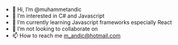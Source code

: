 - 👋 Hi, I’m @muhammetandic
- 👀 I’m interested in C# and Javascript
- 🌱 I’m currently learning Javascript frameworks especially React
- 💞️ I’m not looking to collaborate on 
- 📫 How to reach me m_andic@hotmail.com

<!---
muhammetandic/muhammetandic is a ✨ special ✨ repository because its `README.md` (this file) appears on your GitHub profile.
You can click the Preview link to take a look at your changes.
--->
